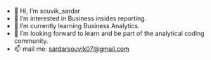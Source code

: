 - 👋 Hi, I’m souvik_sardar
- 👀 I’m interested in Business insides reporting.
- 🌱 I’m currently learning Business Analytics.
- 💞️ I’m looking forward to learn and be part of the analytical coding community.
- 📫 mail me: sardarsouvik07@gmail.com

<!---
souvikwiz/souvikwiz is a ✨ special ✨ repository because its `README.md` (this file) appears on your GitHub profile.
You can click the Preview link to take a look at your changes.
--->
